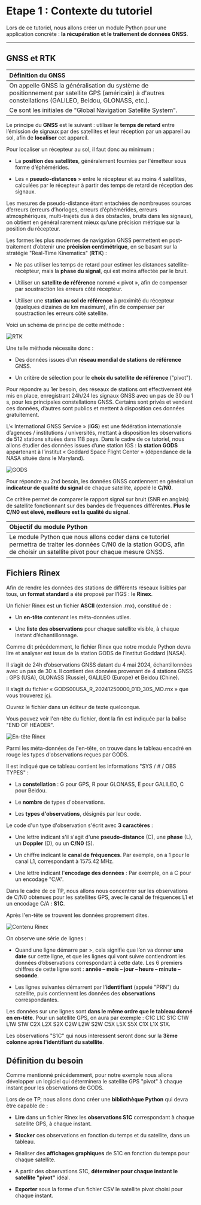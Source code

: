# Etape 1 : Contexte du tutoriel

Lors de ce tutoriel, nous allons créer un module Python pour une application concrète : **la récupération et le traitement de données GNSS**.

---

## GNSS et RTK

|Définition du GNSS|
|:-|
|On appelle GNSS la généralisation du système de positionnement par satellite GPS (américain) à d'autres constellations (GALILEO, Beidou, GLONASS, etc.).|
|Ce sont les initiales de "Global Navigation Satellite System".|

Le principe du **GNSS** est le suivant : utiliser le **temps de retard** entre l’émission de signaux par des satellites et leur réception par un appareil au sol, afin de **localiser** cet appareil.

Pour localiser un récepteur au sol, il faut donc au minimum :

- La **position des satellites**, généralement fournies par l'émetteur sous forme d’éphémérides.

- Les « **pseudo-distances** » entre le récepteur et au moins 4 satellites, calculées par le récepteur à partir des temps de retard de réception des signaux.  

Les mesures de pseudo-distance étant entachées de nombreuses sources d’erreurs (erreurs d’horloges, erreurs d’éphémérides, erreurs atmosphériques, multi-trajets dus à des obstacles, bruits dans les signaux), on obtient en général rarement mieux qu’une précision métrique sur la position du récepteur.

Les formes les plus modernes de navigation GNSS permettent en post-traitement d’obtenir une **précision centimétrique**, en se basant sur la stratégie "Real-Time Kinematics" (**RTK**) :

- Ne pas utiliser les temps de retard pour estimer les distances satellite-récépteur, mais la **phase du signal**, qui est moins affectée par le bruit.

- Utiliser un **satellite de référence** nommé « pivot », afin de compenser par soustraction les erreurs côté récepteur.

- Utiliser une **station au sol de référence** à proximité du récepteur (quelques dizaines de km maximum), afin de compenser par soustraction les erreurs côté satellite.

Voici un schéma de principe de cette méthode :

![RTK](img/RTK.jpg)

Une telle méthode nécessite donc :

* Des données issues d'un **réseau mondial de stations de référence** GNSS.

* Un critère de sélection pour le **choix du satellite de référence** ("pivot").

Pour répondre au 1er besoin, des réseaux de stations ont effectivement été mis en place, enregistrant 24h/24 les signaux GNSS avec un pas de 30 ou 1 s, pour les principales constellations GNSS. 
Certains sont privés et vendent ces données, d’autres sont publics et mettent à disposition ces données gratuitement.

L’« International GNSS Service » (**IGS**) est une fédération internationale d’agences / institutions / universités, mettant à disposition les observations de 512 stations situées dans 118 pays. 
Dans le cadre de ce tutoriel, nous allons étudier des données issues d’une station IGS : la **station GODS** appartenant à l’institut « Goddard Space Flight Center » (dépendance de la NASA située dans le Maryland).

![GODS](img/GODS.jpg)

Pour répondre au 2nd besoin, les données GNSS contiennent en général un **indicateur de qualité du signal** de chaque satellite, appelé le **C/N0**.

Ce critère permet de comparer le rapport signal sur bruit (SNR en anglais) de satellite fonctionnant sur des bandes de fréquences différentes.
**Plus le C/N0 est élevé, meilleure est la qualité du signal**.

|Objectif du module Python|
|:-|
|Le module Python que nous allons coder dans ce tutoriel permettra de traiter les données C/N0 de la station GODS, afin de choisir un satellite pivot pour chaque mesure GNSS.|

## Fichiers Rinex

Afin de rendre les données des stations de différents réseaux lisibles par tous, un **format standard** a été proposé par l’IGS : le **Rinex**. 

Un fichier Rinex est un fichier **ASCII** (extension .rnx), constitué de :

- Un **en-tête** contenant les méta-données utiles.

- Une **liste des observations** pour chaque satellite visible, à chaque instant d’échantillonnage.

Comme dit précédemment, le fichier Rinex que notre module Python devra lire et analyser est issus de la station GODS de l’institut Goddard (NASA). 

Il s’agit de 24h d’observations GNSS datant du 4 mai 2024, échantillonnées avec un pas de 30 s. 
Il contient des données provenant de 4 stations GNSS : GPS (USA), GLONASS (Russie), GALILEO (Europe) et Beidou (Chine).

Il s’agit du fichier « GODS00USA_R_20241250000_01D_30S_MO.rnx » que vous trouverez [ici](https://github.com/NicOudart/UVSQ_M2_NewSpace_TP_Python/tree/main/example).

Ouvrez le fichier dans un éditeur de texte quelconque.

Vous pouvez voir l'en-tête du fichier, dont la fin est indiquée par la balise "END OF HEADER".

![En-tête Rinex](img/Rinex_header.png)

Parmi les méta-données de l'en-tête, on trouve dans le tableau encadré en rouge les types d'observations reçues par GODS.

Il est indiqué que ce tableau contient les informations "SYS / # / OBS TYPES" : 

- La **constellation** : G pour GPS, R pour GLONASS, E pour GALILEO, C pour Beidou.

- Le **nombre** de types d'observations.

- Les **types d'observations**, désignés par leur code.

Le code d'un type d'observation s'écrit avec **3 caractères** :

- Une lettre indicant s'il s'agit d'une **pseudo-distance** (C), une **phase** (L), un **Doppler** (D), ou un **C/N0** (S).

- Un chiffre indicant le **canal de fréquences**. Par exemple, on a 1 pour le canal L1, correspondant à 1575.42 MHz.

- Une lettre indicant l'**encodage des données** : Par exemple, on a C pour un encodage "C/A".

Dans le cadre de ce TP, nous allons nous concentrer sur les observations de C/N0 obtenues pour les satellites GPS, avec le canal de fréquences L1 et un encodage C/A : **S1C**.

Après l'en-tête se trouvent les données proprement dites.

![Contenu Rinex](img/Rinex_content.png)

On observe une série de lignes :

- Quand une ligne démarre par >, cela signifie que l’on va donner **une date** sur cette ligne, et que les lignes qui vont suivre contiendront les données d’observations correspondant à cette date. Les 6 premiers chiffres de cette ligne sont : **année – mois – jour – heure – minute – seconde**.

- Les lignes suivantes démarrent par l'**identifiant** (appelé "PRN") du satellite, puis contiennent les données des **observations** correspondantes.

Les données sur une lignes sont **dans le même ordre que le tableau donné en en-tête**.
Pour un satellite GPS, on aura par exemple : C1C L1C S1C C1W L1W S1W C2X L2X S2X C2W L2W S2W C5X L5X S5X C1X L1X S1X.

Les observations "S1C" qui nous interessent seront donc sur la **3ème colonne après l'identifiant du satellite**.

## Définition du besoin

Comme mentionné précédemment, pour notre exemple nous allons développer un logiciel qui déterminera le satellite GPS "pivot" à chaque instant pour les observations de GODS.

Lors de ce TP, nous allons donc créer une **bibliothèque Python** qui devra être capable de :

- **Lire** dans un fichier Rinex les **observations S1C** correspondant à chaque satellite GPS, à chaque instant.

- **Stocker** ces observations en fonction du temps et du satellite, dans un tableau.

- Réaliser des **affichages graphiques** de S1C en fonction du temps pour chaque satellite.

- A partir des observations S1C, **déterminer pour chaque instant le satellite "pivot"** idéal.

- **Exporter** sous la forme d'un fichier CSV le satellite pivot choisi pour chaque instant.